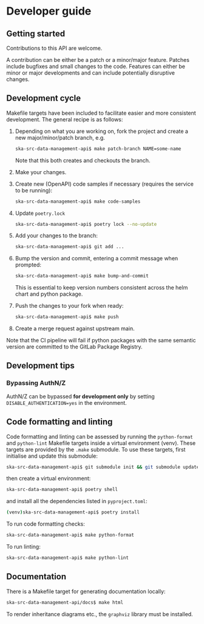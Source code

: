 # Developer guide

## Getting started

Contributions to this API are welcome. 

A contribution can be either be a patch or a minor/major feature. Patches include bugfixes and small changes to 
the code. Features can either be minor or major developments and can include potentially disruptive changes.

## Development cycle

Makefile targets have been included to facilitate easier and more consistent development. The general recipe is as 
follows:

1. Depending on what you are working on, fork the project and create a new major/minor/patch branch, e.g. 
    ```bash
    ska-src-data-management-api$ make patch-branch NAME=some-name
    ```
    Note that this both creates and checkouts the branch.

2. Make your changes.

3. Create new (OpenAPI) code samples if necessary (requires the service to be running):
   ```bash
   ska-src-data-management-api$ make code-samples
   ```

4. Update `poetry.lock`
   ```bash
   ska-src-data-management-api$ poetry lock --no-update
   ```
   
5. Add your changes to the branch:
    ```bash
   ska-src-data-management-api$ git add ...
    ```
   
6. Bump the version and commit, entering a commit message when prompted:
    ```bash
   ska-src-data-management-api$ make bump-and-commit
    ```
   This is essential to keep version numbers consistent across the helm chart and python package.
   
7. Push the changes to your fork when ready:
    ```bash
   ska-src-data-management-api$ make push
    ```

8. Create a merge request against upstream main.
   
Note that the CI pipeline will fail if python packages with the same semantic version are committed to the GitLab 
Package Registry.

## Development tips

### Bypassing AuthN/Z

AuthN/Z can be bypassed **for development only** by setting `DISABLE_AUTHENTICATION=yes` in the environment.

## Code formatting and linting

Code formatting and linting can be assessed by running the `python-format` and `python-lint` Makefile targets inside a 
virtual environment (venv). These targets are provided by the `.make` submodule. To use these targets, first initialise 
and update this submodule:

```bash
ska-src-data-management-api$ git submodule init && git submodule update
```

then create a virtual environment:

```bash
ska-src-data-management-api$ poetry shell
```

and install all the dependencies listed in `pyproject.toml`:

```bash
(venv)ska-src-data-management-api$ poetry install
```

To run code formatting checks:

```bash
ska-src-data-management-api$ make python-format
```

To run linting:

```bash
ska-src-data-management-api$ make python-lint
```

## Documentation

There is a Makefile target for generating documentation locally:

```bash
ska-src-data-management-api/docs$ make html
```

To render inheritance diagrams etc., the `graphviz` library must be installed.